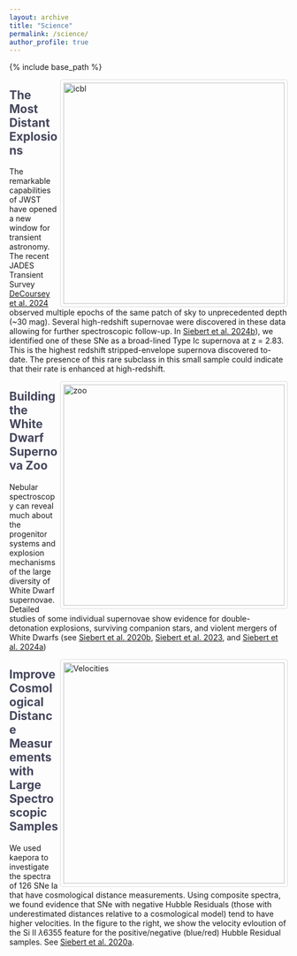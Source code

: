 ```yaml
---
layout: archive
title: "Science"
permalink: /science/
author_profile: true
---
```


{% include base_path %}
<style>
.header {
  border-radius: 10px;  /* Rounded border */
  padding: 5px; /* Some padding */
  width: 100%;
  height:auto;
}
</style>

<style>
.thumb {
  border: 1px solid #ddd; /* Gray border */
  border-radius: 4px;  /* Rounded border */
  padding: 5px; /* Some padding */
  width: auto; /* Set a small width */
  height: 400px;
}

/* Add a hover effect (blue shadow) */
.thumb:hover {
  box-shadow: 0 0 2px 1px;
  color: #5D3301;
}
</style>

<a target="_blank" href="https://msiebert1.github.io/files/highz_snicbl.pdf">
  <img src="https://msiebert1.github.io/images/highz_snicbl.png" alt="icbl" class="thumb" align="right">
</a>

<span style="color:#44465B">The Most Distant Explosions</span>
--------------------------------------------------------------------------

The remarkable capabilities of JWST have opened a new window for transient astronomy. The recent JADES Transient Survey [DeCoursey et al. 2024](https://arxiv.org/abs/2406.05060) observed multiple epochs of the same patch of sky to unprecedented depth (~30 mag). Several high-redshift supernovae were discovered in these data allowing for further spectroscopic follow-up. In [Siebert et al. 2024b](https://arxiv.org/abs/2406.05076)), we identified one of these SNe as a broad-lined Type Ic supernova at z = 2.83. This is the highest redshift stripped-envelope supernova discovered to-date. The presence of this rare subclass in this small sample could indicate that their rate is enhanced at high-redshift. 

<a target="_blank" href="https://msiebert1.github.io/files/2022pul_jwst.pdf">
  <img src="https://msiebert1.github.io/images/2022pul_jwst.png" alt="zoo" class="thumb" align="right">
</a>

<span style="color:#44465B">Building the White Dwarf Supernova Zoo</span>
--------------------------------------------------------------------------

Nebular spectroscopy can reveal much about the progenitor systems and explosion mechanisms of the large diversity of White Dwarf supernovae. Detailed studies of some individual supernovae show evidence for double-detonation explosions, surviving companion stars, and violent mergers of White Dwarfs (see [Siebert et al. 2020b](https://arxiv.org/abs/2007.13793), [Siebert et al. 2023](https://arxiv.org/abs/2306.11788), and [Siebert et al. 2024a](https://arxiv.org/abs/2308.12449))

<a target="_blank" href="https://msiebert1.github.io/files/hr_vel_evolution_wallspec.pdf">
  <img src="https://msiebert1.github.io/images/hr_vel_evolution_wallspec.png" alt="Velocities" class="thumb" align="right">
</a>

<span style="color:#44465B">Improve Cosmological Distance Measurements with Large Spectroscopic Samples</span>
--------------------------------------------------------------------------

We used kaepora to investigate the spectra of 126 SNe Ia that have cosmological distance measurements. Using composite spectra, we found evidence that SNe with negative Hubble Residuals (those with underestimated distances relative to a cosmological model) tend to have higher velocities. In the figure to the right, we show the velocity evloution of the Si II $\lambda$6355 feature for the positive/negative (blue/red) Hubble Residual samples. See [Siebert et al. 2020a](https://arxiv.org/abs/2002.09490).

